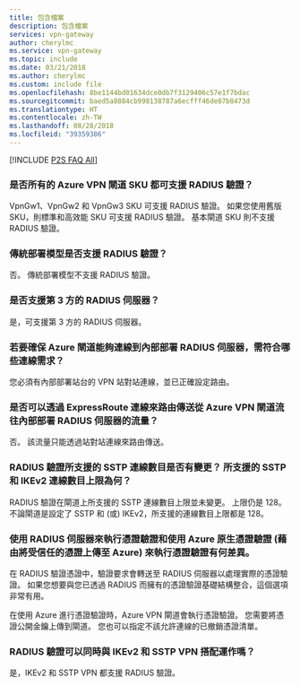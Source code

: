 ```yaml
---
title: 包含檔案
description: 包含檔案
services: vpn-gateway
author: cherylmc
ms.service: vpn-gateway
ms.topic: include
ms.date: 03/21/2018
ms.author: cherylmc
ms.custom: include file
ms.openlocfilehash: 8be1144bd01634dce0db7f3129406c57e1f7bdac
ms.sourcegitcommit: baed5a8884cb998138787a6ecfff46de07b8473d
ms.translationtype: HT
ms.contentlocale: zh-TW
ms.lasthandoff: 08/28/2018
ms.locfileid: "39359386"
---
```

[!INCLUDE [P2S FAQ All](vpn-gateway-faq-p2s-all-include.md)]

### <a name="is-radius-authentication-supported-on-all-azure-vpn-gateway-skus"></a>是否所有的 Azure VPN 閘道 SKU 都可支援 RADIUS 驗證？

VpnGw1、VpnGw2 和 VpnGw3 SKU 可支援 RADIUS 驗證。 如果您使用舊版 SKU，則標準和高效能 SKU 可支援 RADIUS 驗證。 基本閘道 SKU 則不支援 RADIUS 驗證。 
 
### <a name="is-radius-authentication-supported-for-the-classic-deployment-model"></a>傳統部署模型是否支援 RADIUS 驗證？
 
否。 傳統部署模型不支援 RADIUS 驗證。
 
### <a name="are-3rd-party-radius-servers-supported"></a>是否支援第 3 方的 RADIUS 伺服器？

是，可支援第 3 方的 RADIUS 伺服器。
 
### <a name="what-are-the-connectivity-requirements-to-ensure-that-the-azure-gateway-is-able-to-reach-an-on-premises-radius-server"></a>若要確保 Azure 閘道能夠連線到內部部署 RADIUS 伺服器，需符合哪些連線需求？

您必須有內部部署站台的 VPN 站對站連線，並已正確設定路由。  
 
### <a name="can-traffic-to-an-on-premises-radius-server-from-the-azure-vpn-gateway-be-routed-over-an-expressroute-connection"></a>是否可以透過 ExpressRoute 連線來路由傳送從 Azure VPN 閘道流往內部部署 RADIUS 伺服器的流量？

否。 該流量只能透過站對站連線來路由傳送。
 
### <a name="is-there-a-change-in-the-number-of-sstp-connections-supported-with-radius-authentication-what-is-the-maximum-number-of-sstp-and-ikev2-connections-supported"></a>RADIUS 驗證所支援的 SSTP 連線數目是否有變更？ 所支援的 SSTP 和 IKEv2 連線數目上限為何？

RADIUS 驗證在閘道上所支援的 SSTP 連線數目上限並未變更。 上限仍是 128。 不論閘道是設定了 SSTP 和 (或) IKEv2，所支援的連線數目上限都是 128。
 
### <a name="what-is-the-difference-between-doing-certificate-authentication-using-a-radius-server-vs-using-azure-native-certificate-authentication-by-uploading-a-trusted-certificate-to-azure"></a>使用 RADIUS 伺服器來執行憑證驗證和使用 Azure 原生憑證驗證 (藉由將受信任的憑證上傳至 Azure) 來執行憑證驗證有何差異。

在 RADIUS 驗證憑證中，驗證要求會轉送至 RADIUS 伺服器以處理實際的憑證驗證。 如果您想要與您已透過 RADIUS 而擁有的憑證驗證基礎結構整合，這個選項非常有用。
  
在使用 Azure 進行憑證驗證時，Azure VPN 閘道會執行憑證驗證。 您需要將憑證公開金鑰上傳到閘道。 您也可以指定不該允許連線的已撤銷憑證清單。

### <a name="does-radius-authentication-work-with-both-ikev2-and-sstp-vpn"></a>RADIUS 驗證可以同時與 IKEv2 和 SSTP VPN 搭配運作嗎？

是，IKEv2 和 SSTP VPN 都支援 RADIUS 驗證。 
